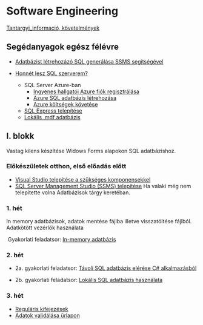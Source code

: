 # Software Engineering

[Tantargyi_informació, követelmények](./tantargyi_informaciok/)



## Segédanyagok egész félévre



- [Adatbázist létrehozázó SQL generálása SSMS segítségével](./knowledge_base/sql_generalasa_ssms-bol_adatbazis_letrehozasara/)

- [Honnét lesz SQL szerverem?](./knowledge_base/honnet_lesz_sql_szerverem/)

  - SQL Server Azure-ban
    - [Ingyenes hallgatói Azure fiók regisztrálása](/ingyenes_hallgatoi_azure_fiok_regisztralasa/)
    - [Azure SQL adatbázis létrehozása](./knowledge_base/azure_sql_adatbazis_letrehozasa_2022/)
    - [Azure költségek követése](./knowledge_base/azure_costs/)
  - [SQL Express telepítése](./knowledge_base/sql_server_sajat_gepre/)
  - [Lokális .mdf adatbázis](./knowledge_base/lokalis_adatbazis_visual_studioban/)

  

## I. blokk

Vastag kilens készítése Widows Forms alapokon SQL adatbázishoz. 

### Előkészületek otthon, első előadás előtt

- [Visual Studio telepítése a szükséges komponensekkel](./vsinstall/)
- [SQL Server Management Studio (SSMS) telepítése](/common/ssms_install/) Ha valaki még nem telepítette volna Adatbázisok tárgy keretéban.  

### 1. hét 

In memory adatbázisok, adatok mentése fájlba illetve visszatöltése fájlból. Adatkötött vezérlők használata	

​	Gyakorlati feladatsor: [In-memory adatbázis ](./1_gyak_in_memory_adatbazis/)


### 2. hét 

- 2a. gyakorlati feladatsor: [Távoli SQL adatbázis elérése C# alkalmazásból](./2a_gyak_tavoli_adatbazis_visual_studioban/)

- 2b. gyakorlati feladatsor: [Lokális SQL adatbázis használata](./2b_gyak_lokalis_adatbazis_visual_studioban/)

### 3. hét

- [Reguláris kifejezések](./3_elm_regularis_kifejezesek/)
- [Adatok validálása űrlapon](./3_gyak_adatok_validalasa_urlapon/)


